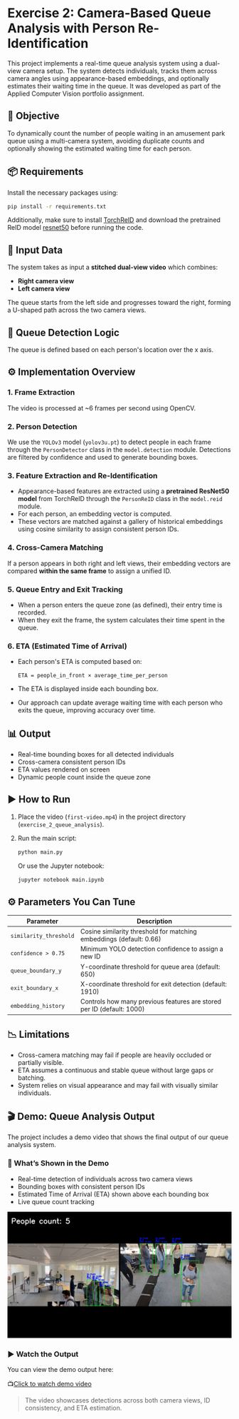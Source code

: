 # Exercise 2: Camera-Based Queue Analysis with Person Re-Identification

This project implements a real-time queue analysis system using a dual-view camera setup. The system detects individuals, tracks them across camera angles using appearance-based embeddings, and optionally estimates their waiting time in the queue. It was developed as part of the Applied Computer Vision portfolio assignment.

## 🎯 Objective

To dynamically count the number of people waiting in an amusement park queue using a multi-camera system, avoiding duplicate counts and optionally showing the estimated waiting time for each person.

## 📦 Requirements

Install the necessary packages using:

```bash
pip install -r requirements.txt
```

Additionally, make sure to install [TorchReID](https://github.com/KaiyangZhou/deep-person-reid) and download the pretrained ReID model [resnet50](https://drive.google.com/file/d/1yiBteqgIZoOeywE8AhGmEQl7FTVwrQmf/view) before running the code.

## 🎥 Input Data

The system takes as input a **stitched dual-view video** which combines:

- **Right camera view**
- **Left camera view**

The queue starts from the left side and progresses toward the right, forming a U-shaped path across the two camera views.

## 📐 Queue Detection Logic

The queue is defined based on each person's location over the x axis.

## ⚙️ Implementation Overview

### 1. Frame Extraction

The video is processed at ~6 frames per second using OpenCV.

### 2. Person Detection

We use the `YOLOv3` model (`yolov3u.pt`) to detect people in each frame through the `PersonDetector` class in the `model.detection` module. Detections are filtered by confidence and used to generate bounding boxes.

### 3. Feature Extraction and Re-Identification

- Appearance-based features are extracted using a **pretrained ResNet50 model** from TorchReID through the `PersonReID` class in the `model.reid` module.
- For each person, an embedding vector is computed.
- These vectors are matched against a gallery of historical embeddings using cosine similarity to assign consistent person IDs.

### 4. Cross-Camera Matching

If a person appears in both right and left views, their embedding vectors are compared **within the same frame** to assign a unified ID.

### 5. Queue Entry and Exit Tracking

- When a person enters the queue zone (as defined), their entry time is recorded.
- When they exit the frame, the system calculates their time spent in the queue.

### 6. ETA (Estimated Time of Arrival)

- Each person's ETA is computed based on:

  ```
  ETA = people_in_front × average_time_per_person
  ```

- The ETA is displayed inside each bounding box.
- Our approach can update average waiting time with each person who exits the queue, improving accuracy over time.

## 📊 Output

- Real-time bounding boxes for all detected individuals
- Cross-camera consistent person IDs
- ETA values rendered on screen
- Dynamic people count inside the queue zone

## ▶️ How to Run

1. Place the video (`first-video.mp4`) in the project directory (`exercise_2_queue_analysis`).

2. Run the main script:

   ```bash
   python main.py
   ```

   Or use the Jupyter notebook:

   ```bash
   jupyter notebook main.ipynb
   ```

## ⚙️ Parameters You Can Tune

| Parameter              | Description                                                           |
| ---------------------- | --------------------------------------------------------------------- |
| `similarity_threshold` | Cosine similarity threshold for matching embeddings (default: 0.66)   |
| `confidence > 0.75`    | Minimum YOLO detection confidence to assign a new ID                  |
| `queue_boundary_y`     | Y-coordinate threshold for queue area (default: 650)                  |
| `exit_boundary_x`      | X-coordinate threshold for exit detection (default: 1910)             |
| `embedding_history`    | Controls how many previous features are stored per ID (default: 1000) |

## 📉 Limitations

- Cross-camera matching may fail if people are heavily occluded or partially visible.
- ETA assumes a continuous and stable queue without large gaps or batching.
- System relies on visual appearance and may fail with visually similar individuals.

## 🎬 Demo: Queue Analysis Output

The project includes a demo video that shows the final output of our queue analysis system.

### 🔹 What’s Shown in the Demo

- Real-time detection of individuals across two camera views
- Bounding boxes with consistent person IDs
- Estimated Time of Arrival (ETA) shown above each bounding box
- Live queue count tracking

![Queue Analysis Example](demo/example.png)

### ▶️ Watch the Output

You can view the demo output here:

📺[Click to watch demo video](https://drive.google.com/file/d/178TXhMfKqrzMf6-Fepgv21G8GMcHcPX0/view)

> The video showcases detections across both camera views, ID consistency, and ETA estimation.
